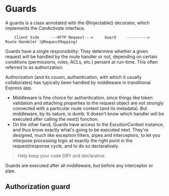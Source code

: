 # Guards

A guards is a class annotated with the @Injectable() decorator, which implements the *CanActivate* interface.

        Client Side     ---HTTP Request--->     Guard     --------->     Route Handeler (@RequestMapping)
    
Guards have a single responsibility: They determine whether a given request will be handled by the route handler or not, depending on certain conditions (permissions, roles, ACLs, etc.) persent at run-time. This often referred to as authorization.
    
Authorization (and its cousin, authentication, with which it usually collaborates) has typically been handled by middleware in tranditional Express app.
- Middleware is fine choice for authentication, since things like token validation and attaching properties to the request object are not strongly connected with a particular route context (and its metadata). But middleware, by its nature, is dumb. It doesn't know which handler will be executed after calling the next() function.
- On the other hand, Guards have access to the ExcutionContext instance, and thus know exactly what's going to be executed next. They're designed, much like exception filters, pipes and interceptors, to let you interpose processing logic at exactly the right point in the request/response cycle, and to do so declaratively.
> Help keep your code DRY and declarative.

Guards are executed after all middleware, but before any interceptor or pipe.

## Authorization guard